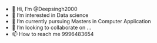 - 👋 Hi, I’m @Deepsingh2000
- 👀 I’m interested in Data science
- 🌱 I’m currently pursuing Masters in Computer Application
- 💞️ I’m looking to collaborate on ...
- 📫 How to reach me 9996483654

<!---
Deepsingh2000/Deepsingh2000 is a ✨ special ✨ repository because its `README.md` (this file) appears on your GitHub profile.
You can click the Preview link to take a look at your changes.
--->
